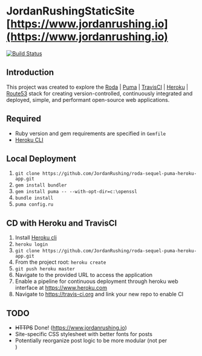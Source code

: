 # JordanRushingStaticSite [https://www.jordanrushing.io](https://www.jordanrushing.io)  

[![Build Status](https://travis-ci.org/JordanRushing/JordanRushingStaticSite.svg?branch=master)](https://travis-ci.org/JordanRushing/JordanRushingStaticSite)

## Introduction
This project was created to explore the [Roda](https://github.com/jeremyevans/roda) | [Puma](https://github.com/puma/puma) | [TravisCI](https://travis-ci.org/) | [Heroku](https://dashboard.heroku.com/login) | [Route53](https://aws.amazon.com/route53/) stack for creating version-controlled, continuously integrated and deployed, simple, and performant open-source web applications.

## Required
* Ruby version and gem requirements are specified in ```Gemfile```
* [Heroku CLI](https://devcenter.heroku.com/articles/heroku-cli)  
  
## Local Deployment  
1. ```git clone https://github.com/JordanRushing/roda-sequel-puma-heroku-app.git```
2. ```gem install bundler```
3. ```gem install puma -- --with-opt-dir=c:\openssl```
3. ```bundle install```
4. ```puma config.ru```  

## CD with Heroku and TravisCI
1. Install [Heroku cli](https://devcenter.heroku.com/articles/heroku-cli) 
2. ```heroku login```
3. ```git clone https://github.com/JordanRushing/roda-sequel-puma-heroku-app.git```
4. From the project root: ```heroku create```
5. ```git push heroku master```
6. Navigate to the provided URL to access the application
7. Enable a pipeline for continuous deployment through heroku web interface at https://www.heroku.com
8. Navigate to https://travis-ci.org and link your new repo to enable CI

## TODO
* ~~HTTPS~~ Done! (https://www.jordanrushing.io)
* Site-specific CSS stylesheet with better fonts for posts
* Potentially reorganize post logic to be more modular (not per <article>)
